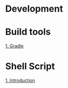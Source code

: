# Development


# Build tools  

[1. Gradle](/build/gradle.md)  


# Shell Script  
[1. Introduction](/sh/intro.md)  
